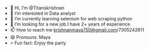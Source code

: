- 👋 Hi, I’m @Titanskrishnan
- 👀 I’m interested in Data analyst
- 🌱 I’m currently learning selenium for web scraping python
- 💞️ I’m looking for a new job.I have 2+ years of experience
- 📫 How to reach me krishnanmaya750@gmail.com/7305242611
- 😄 Pronouns: Maya
- ⚡ Fun fact: Enjoy the party

<!---
Titanskrishnan/Titanskrishnan is a ✨ special ✨ repository because its `README.md` (this file) appears on your GitHub profile.
You can click the Preview link to take a look at your changes.
--->

